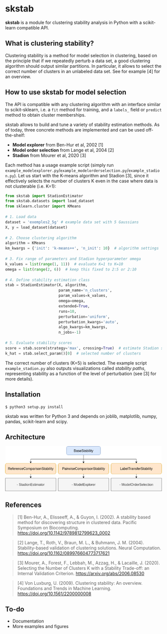 # skstab

**skstab** is a module for clustering stability analysis in Python with a scikit-learn compatible API.

## What is clustering stability?

Clustering stability is a method for model selection in clustering, based on the principle that if we repeatedly 
perturb a data set, a good clustering algorithm should output similar partitions. In particular, it allows to 
select the correct number of clusters in an unlabeled data set. See for example [4] for an overview.

## How to use skstab for model selection

The API is compatible with any clustering algorithm with an interface similar to scikit-sklearn, i.e. a 
`fit` method for training, and a `labels_` field or `predict` method to obtain cluster memberships.

skstab allows to build and tune a variety of stability estimation methods. As of today, three concrete methods are 
implemented and can be used off-the-shelf:

* **Model explorer** from Ben-Hur et al, 2002 [1]
* **Model order selection** from Lange et al, 2004 [2]
* **Stadion** from Mourer et al, 2020 [3]

Each method has a usage example script (simply run `example_modelexplorer.py`/`example_modelorderselection.py`/`example_stadion.py`).
Let us start with the K-means algorithm and Stadion [3], since it effectively selects the number of clusters K even in 
the case where data is not clusterable (i.e. K=1):

```python
from skstab import StadionEstimator
from skstab.datasets import load_dataset
from sklearn.cluster import KMeans

# 1. Load data
dataset = 'exemples2_5g' # example data set with 5 Gaussians
X, y = load_dataset(dataset)

# 2. Choose clustering algorithm
algorithm = KMeans
km_kwargs = {'init': 'k-means++', 'n_init': 10}  # algorithm settings

# 3. Fix range of parameters and Stadion hyperparameter omega
k_values = list(range(1, 11))  # evaluate K=1 to K=10
omega = list(range(2, 6))  # keep this fixed to 2:5 or 2:10

# 4. Define stability estimation class
stab = StadionEstimator(X, algorithm,
                        param_name='n_clusters',
                        param_values=k_values,
                        omega=omega,
                        extended=True,
                        runs=10,
                        perturbation='uniform',
                        perturbation_kwargs='auto',
                        algo_kwargs=km_kwargs,
                        n_jobs=-1)

# 5. Evaluate stability scores
score = stab.score(strategy='max', crossing=True)  # estimate Stadion scores
k_hat = stab.select_param()[0]  # selected number of clusters
```

The correct number of clusters (K=5) is selected. The example script `example_stadion.py` also outputs visualizations 
called _stability paths_, representing stability as a function of the level of perturbation (see 
[3] for more details).

## Installation

`$ python3 setup.py install`

skstab was written for Python 3 and depends on joblib, matplotlib, numpy, pandas, scikit-learn and scipy.

## Architecture

![Class diagram](class_diagram.png)

## References

> [1] Ben-Hur, A., Elisseeff, A., & Guyon, I. (2002). A stability based method for discovering structure in clustered
    data. Pacific Symposium on Biocomputing. https://doi.org/10.1142/9789812799623_0002

> [2] Lange, T., Roth, V., Braun, M. L., & Buhmann, J. M. (2004). Stability-based validation of clustering solutions.
    Neural Computation. https://doi.org/10.1162/089976604773717621

> [3] Mourer, A., Forest, F., Lebbah, M., Azzag, H., & Lacaille, J. (2020). Selecting the Number of Clusters K with a
    Stability Trade-off: an Internal Validation Criterion. https://arxiv.org/abs/2006.08530

> [4] Von Luxburg, U. (2009). Clustering stability: An overview. Foundations and Trends in Machine Learning. https://doi.org/10.1561/2200000008

## To-do

* Documentation
* More examples and figures
